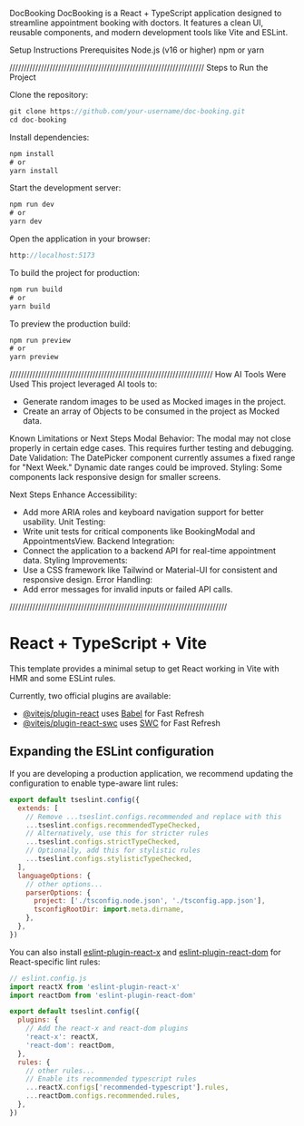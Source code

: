 DocBooking
DocBooking is a React + TypeScript application designed to streamline appointment booking with doctors. It features a clean UI, reusable components, and modern development tools like Vite and ESLint.

Setup Instructions
Prerequisites
Node.js (v16 or higher)
npm or yarn

////////////////////////////////////////////////////////////////////
Steps to Run the Project

Clone the repository:
```js
git clone https://github.com/your-username/doc-booking.git
cd doc-booking
```

Install dependencies:
```js
npm install
# or
yarn install
```
Start the development server:
```js
npm run dev
# or
yarn dev
```
Open the application in your browser:
```js
http://localhost:5173
```
To build the project for production:
```js
npm run build
# or
yarn build
```
To preview the production build:
```js
npm run preview
# or
yarn preview
```

///////////////////////////////////////////////////////////////////////
How AI Tools Were Used
This project leveraged AI tools to:
 - Generate random images to be used as Mocked images in the project.
 - Create an array of Objects to be consumed in the project as Mocked data.

Known Limitations or Next Steps
Modal Behavior:
The modal may not close properly in certain edge cases. This requires further testing and debugging.
Date Validation:
The DatePicker component currently assumes a fixed range for "Next Week." Dynamic date ranges could be improved.
Styling:
Some components lack responsive design for smaller screens.


Next Steps
Enhance Accessibility:
 - Add more ARIA roles and keyboard navigation support for better usability.
Unit Testing:
 - Write unit tests for critical components like BookingModal and AppointmentsView.
Backend Integration:
 - Connect the application to a backend API for real-time appointment data.
Styling Improvements:
 - Use a CSS framework like Tailwind or Material-UI for consistent and responsive design.
Error Handling:
 - Add error messages for invalid inputs or failed API calls.


////////////////////////////////////////////////////////////////////////////

# React + TypeScript + Vite

This template provides a minimal setup to get React working in Vite with HMR and some ESLint rules.

Currently, two official plugins are available:

- [@vitejs/plugin-react](https://github.com/vitejs/vite-plugin-react/blob/main/packages/plugin-react) uses [Babel](https://babeljs.io/) for Fast Refresh
- [@vitejs/plugin-react-swc](https://github.com/vitejs/vite-plugin-react/blob/main/packages/plugin-react-swc) uses [SWC](https://swc.rs/) for Fast Refresh

## Expanding the ESLint configuration

If you are developing a production application, we recommend updating the configuration to enable type-aware lint rules:

```js
export default tseslint.config({
  extends: [
    // Remove ...tseslint.configs.recommended and replace with this
    ...tseslint.configs.recommendedTypeChecked,
    // Alternatively, use this for stricter rules
    ...tseslint.configs.strictTypeChecked,
    // Optionally, add this for stylistic rules
    ...tseslint.configs.stylisticTypeChecked,
  ],
  languageOptions: {
    // other options...
    parserOptions: {
      project: ['./tsconfig.node.json', './tsconfig.app.json'],
      tsconfigRootDir: import.meta.dirname,
    },
  },
})
```

You can also install [eslint-plugin-react-x](https://github.com/Rel1cx/eslint-react/tree/main/packages/plugins/eslint-plugin-react-x) and [eslint-plugin-react-dom](https://github.com/Rel1cx/eslint-react/tree/main/packages/plugins/eslint-plugin-react-dom) for React-specific lint rules:

```js
// eslint.config.js
import reactX from 'eslint-plugin-react-x'
import reactDom from 'eslint-plugin-react-dom'

export default tseslint.config({
  plugins: {
    // Add the react-x and react-dom plugins
    'react-x': reactX,
    'react-dom': reactDom,
  },
  rules: {
    // other rules...
    // Enable its recommended typescript rules
    ...reactX.configs['recommended-typescript'].rules,
    ...reactDom.configs.recommended.rules,
  },
})
```
